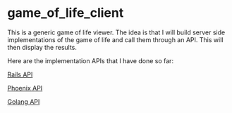 # game_of_life_client

This is a generic game of life viewer. The idea is that I will build
server side implementations of the game of life and call them through an
API. This will then display the results.

Here are the implementation APIs that I have done so far:

[Rails API](https://github.com/msergeant/game-of-life-rails)

[Phoenix API](https://github.com/msergeant/game-of-life-phoenix)

[Golang API](https://github.com/msergeant/game-of-life-go)


